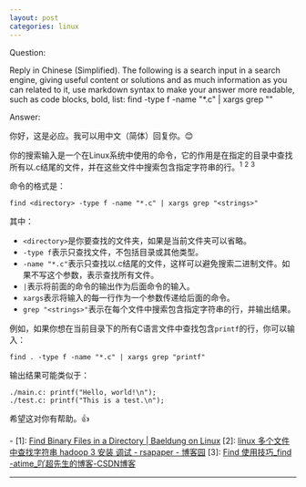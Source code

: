 ```yaml
---
layout: post
categories: linux
---
```

Question:

Reply in Chinese (Simplified).
The following is a search input in a search engine, giving useful content or solutions and as much information as you can related to it, use markdown syntax to make your answer more readable, such as code blocks, bold, list:
find <directory> -type f -name "*.c" | xargs grep "<strings>"

Answer:

你好，这是必应。我可以用中文（简体）回复你。😊

你的搜索输入是一个在Linux系统中使用的命令，它的作用是在指定的目录中查找所有以.c结尾的文件，并在这些文件中搜索包含指定字符串的行。<sup>1</sup> <sup>2</sup> <sup>3</sup>

命令的格式是：

`find <directory> -type f -name "*.c" | xargs grep "<strings>"`

其中：

- `<directory>`是你要查找的文件夹，如果是当前文件夹可以省略。
- `-type f`表示只查找文件，不包括目录或其他类型。
- `-name "*.c"`表示只查找以.c结尾的文件，这样可以避免搜索二进制文件。如果不写这个参数，表示查找所有文件。
- `|`表示将前面的命令的输出作为后面命令的输入。
- `xargs`表示将输入的每一行作为一个参数传递给后面的命令。
- `grep "<strings>"`表示在每个文件中搜索包含指定字符串的行，并输出结果。

例如，如果你想在当前目录下的所有C语言文件中查找包含`printf`的行，你可以输入：

`find . -type f -name "*.c" | xargs grep "printf"`

输出结果可能类似于：

```
./main.c: printf("Hello, world!\n");
./test.c: printf("This is a test.\n");
```

希望这对你有帮助。👍

\-
\[1]: [Find Binary Files in a Directory | Baeldung on Linux](https://www.baeldung.com/linux/find-binary-files)
\[2]: [linux 多个文件中查找字符串 hadoop 3 安装 调试 - rsapaper - 博客园](https://www.cnblogs.com/rsapaper/p/8081740.html)
\[3]: [Find 使用技巧_find -atime_吖超先生的博客-CSDN博客](https://blog.csdn.net/cablsbs/article/details/8904162)

<hr/>

